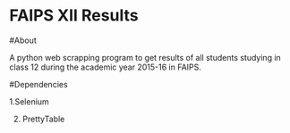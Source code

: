# FAIPS XII Results

#About

A python web scrapping program to get results of all students studying in class 12 during the academic year 2015-16 in FAIPS.

#Dependencies

1.Selenium

2. PrettyTable
